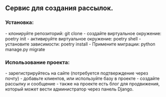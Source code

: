 <h2>Сервис для создания рассылок.</h2>

<h3>Установка:</h3>
- клонируйте репозиторий: git clone 
- создайте виртуальное окружение: poetry init
- активируйте виртуальное окружение: poetry shell
- установите зависимости: poetry install
- Примените миграции: python manage.py migrate

<h3>Использование проекта:</h3>
- зарегистрируйтесь на сайте (потребуется подтверждение через почту)
- добавьте клиентов, или используйте базу в проекте
- создайте рассылку и сообщение
- также на проекте есть блог для продвижения, который может вести администратор через панель Django.